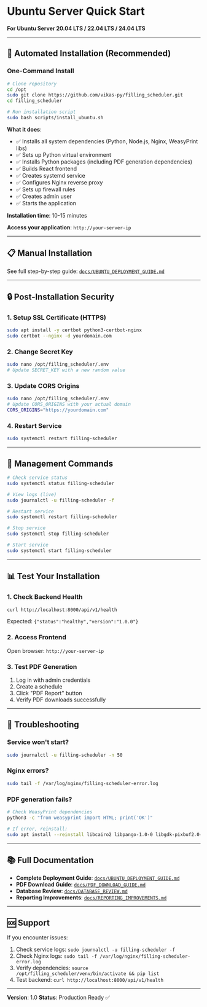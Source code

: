 # Ubuntu Server Quick Start

**For Ubuntu Server 20.04 LTS / 22.04 LTS / 24.04 LTS**

---

## 🚀 Automated Installation (Recommended)

### One-Command Install

```bash
# Clone repository
cd /opt
sudo git clone https://github.com/vikas-py/filling_scheduler.git
cd filling_scheduler

# Run installation script
sudo bash scripts/install_ubuntu.sh
```

**What it does**:
- ✅ Installs all system dependencies (Python, Node.js, Nginx, WeasyPrint libs)
- ✅ Sets up Python virtual environment
- ✅ Installs Python packages (including PDF generation dependencies)
- ✅ Builds React frontend
- ✅ Creates systemd service
- ✅ Configures Nginx reverse proxy
- ✅ Sets up firewall rules
- ✅ Creates admin user
- ✅ Starts the application

**Installation time**: 10-15 minutes

**Access your application**: `http://your-server-ip`

---

## 📋 Manual Installation

See full step-by-step guide: [`docs/UBUNTU_DEPLOYMENT_GUIDE.md`](./UBUNTU_DEPLOYMENT_GUIDE.md)

---

## 🔒 Post-Installation Security

### 1. Setup SSL Certificate (HTTPS)
```bash
sudo apt install -y certbot python3-certbot-nginx
sudo certbot --nginx -d yourdomain.com
```

### 2. Change Secret Key
```bash
sudo nano /opt/filling_scheduler/.env
# Update SECRET_KEY with a new random value
```

### 3. Update CORS Origins
```bash
sudo nano /opt/filling_scheduler/.env
# Update CORS_ORIGINS with your actual domain
CORS_ORIGINS="https://yourdomain.com"
```

### 4. Restart Service
```bash
sudo systemctl restart filling-scheduler
```

---

## 🔧 Management Commands

```bash
# Check service status
sudo systemctl status filling-scheduler

# View logs (live)
sudo journalctl -u filling-scheduler -f

# Restart service
sudo systemctl restart filling-scheduler

# Stop service
sudo systemctl stop filling-scheduler

# Start service
sudo systemctl start filling-scheduler
```

---

## 📊 Test Your Installation

### 1. Check Backend Health
```bash
curl http://localhost:8000/api/v1/health
```

Expected: `{"status":"healthy","version":"1.0.0"}`

### 2. Access Frontend
Open browser: `http://your-server-ip`

### 3. Test PDF Generation
1. Log in with admin credentials
2. Create a schedule
3. Click "PDF Report" button
4. Verify PDF downloads successfully

---

## 🐛 Troubleshooting

### Service won't start?
```bash
sudo journalctl -u filling-scheduler -n 50
```

### Nginx errors?
```bash
sudo tail -f /var/log/nginx/filling-scheduler-error.log
```

### PDF generation fails?
```bash
# Check WeasyPrint dependencies
python3 -c "from weasyprint import HTML; print('OK')"

# If error, reinstall:
sudo apt install --reinstall libcairo2 libpango-1.0-0 libgdk-pixbuf2.0-0
```

---

## 📚 Full Documentation

- **Complete Deployment Guide**: [`docs/UBUNTU_DEPLOYMENT_GUIDE.md`](./UBUNTU_DEPLOYMENT_GUIDE.md)
- **PDF Download Guide**: [`docs/PDF_DOWNLOAD_GUIDE.md`](./PDF_DOWNLOAD_GUIDE.md)
- **Database Review**: [`docs/DATABASE_REVIEW.md`](./DATABASE_REVIEW.md)
- **Reporting Improvements**: [`docs/REPORTING_IMPROVEMENTS.md`](./REPORTING_IMPROVEMENTS.md)

---

## 🆘 Support

If you encounter issues:

1. Check service logs: `sudo journalctl -u filling-scheduler -f`
2. Check Nginx logs: `sudo tail -f /var/log/nginx/filling-scheduler-error.log`
3. Verify dependencies: `source /opt/filling_scheduler/venv/bin/activate && pip list`
4. Test backend: `curl http://localhost:8000/api/v1/health`

---

**Version**: 1.0
**Status**: Production Ready ✅
